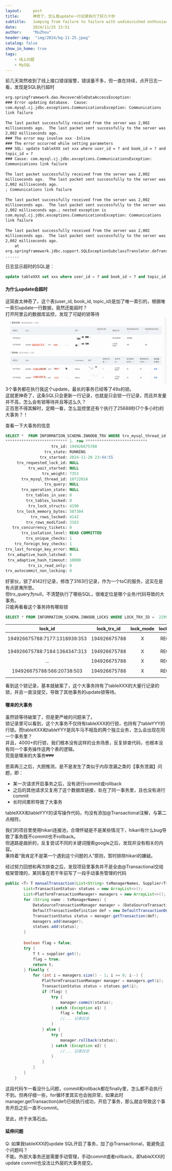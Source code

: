 ```yaml
---
layout:     post
title:      神奇了，怎么我update一行记录执行了好几十秒
subtitle:   Jumping from failure to failure with undiminished enthusiasm is the big secret to success.
date:       2024/11/25 13:51
author:     "MuZhou"
header-img:  "img/2024/bg-11-25.jpeg"
catalog: false
show_in_home: true
tags:
    - 线上问题
    - MySQL
---
```

前几天突然收到了线上接口错误报警，错误量不多，但一直在持续，点开日志一看，发现是SQL执行超时
```
org.springframework.dao.RecoverableDataAccessException: 
### Error updating database.  Cause: com.mysql.cj.jdbc.exceptions.CommunicationsException: Communications link failure

The last packet successfully received from the server was 2,002 milliseconds ago.  The last packet sent successfully to the server was 2,002 milliseconds ago.
### The error may involve xxx -Inline
### The error occurred while setting parameters
### SQL: update tableXXX set xxx where user_id = ? and book_id = ? and topic_id = ?
### Cause: com.mysql.cj.jdbc.exceptions.CommunicationsException: Communications link failure

The last packet successfully received from the server was 2,002 milliseconds ago.  The last packet sent successfully to the server was 2,002 milliseconds ago.
; Communications link failure

The last packet successfully received from the server was 2,002 milliseconds ago.  The last packet sent successfully to the server was 2,002 milliseconds ago.; nested exception is com.mysql.cj.jdbc.exceptions.CommunicationsException: Communications link failure

The last packet successfully received from the server was 2,002 milliseconds ago.  The last packet sent successfully to the server was 2,002 milliseconds ago.
	at org.springframework.jdbc.support.SQLExceptionSubclassTranslator.doTranslate(SQLExceptionSubclassTranslator.java:100)
......
```
日志显示超时的SQL是：
```sql
update tableXXX set xxx where user_id = ? and book_id = ? and topic_id = ?  
```
#### 为什么update会超时
这简直太神奇了，这个表(user_id, book_id, topic_id)是加了唯一索引的，根据唯一索引update一行数据，竟然还能超时？    
打开阿里云的数据库监控，发现了可疑的锁等待
![锁等待](/img/2024/waitingLock.png)   
3个事务都在执行我这个update，最长的事务已经等了49s的锁。        
这就更神奇了，这条SQL只会更新一行记录，也就是只会锁一行记录，而且并发量并不高，怎么会有锁等待并且等这么久？  
正百思不得其解时，定睛一看，怎么监控里还有个执行了25688秒(7个多小时)的大事务？！    

查看一下大事务的信息
```sql
SELECT *  FROM INFORMATION_SCHEMA.INNODB_TRX WHERE trx_mysql_thread_id = 10722014\G
*************************** 1. row ***************************
                    trx_id: 194926675788
                 trx_state: RUNNING
               trx_started: 2024-11-20 23:44:55
     trx_requested_lock_id: NULL
          trx_wait_started: NULL
                trx_weight: 7353
       trx_mysql_thread_id: 10722014
                 trx_query: NULL
       trx_operation_state: NULL
         trx_tables_in_use: 0
         trx_tables_locked: 0
          trx_lock_structs: 4190
     trx_lock_memory_bytes: 587304
           trx_rows_locked: 4142
         trx_rows_modified: 3163
   trx_concurrency_tickets: 0
       trx_isolation_level: READ COMMITTED
         trx_unique_checks: 1
    trx_foreign_key_checks: 1
trx_last_foreign_key_error: NULL
 trx_adaptive_hash_latched: 0
 trx_adaptive_hash_timeout: 10000
          trx_is_read_only: 0
trx_autocommit_non_locking: 0
```
好家伙，锁了4142行记录，修改了3163行记录，作为一个toC的服务，这实在是有点匪夷所思。  
但trx_query为null，不清楚执行了哪些SQL，很难定位是哪个业务/代码导致的大事务。  
只能再看看这个事务持有哪些锁
```sql
SELECT * FROM INFORMATION_SCHEMA.INNODB_LOCKS WHERE LOCK_TRX_ID =  22993881
```


|            lock_id            | lock_trx_id  | lock_mode | lock_type |      lock_table       | lock_index  | lock_space | lock_page | lock_rec |        lock_data         |    
|:-----------------------------:|:------------:| :--: | :--: |:---------------------:|:-----------:|:----------:|:---------:|:--------:|:------------------------:| 
| 194926675788:7177:1318939:353 | 194926675788 |     X     |  RECORD   | `database`.`tableXXX` | uid_bid_tid |    7177    |  1318939  |   353    |   81681092, 575, 4120    |
| 194926675788:7184:1364347:313 | 194926675788 |     X     |  RECORD   | `database`.`tableXXX` | uid_bid_tid |    7184    |  1364347  |   313    |   161498379, 575, 6501   |
|              ...              |     194926675788      |     X     |  RECORD   | `database`.`tableXXX` | uid_bid_tid |    ...     |    ...    |   ...    |           ...            |
|               194926675788:566:20738:503                |        194926675788   |     X     |  RECORD   | `database`.`tableYYY` |   uid_wid   |    ...     |    ...    |   ...    |     191628667, 667       |

看到这个锁记录，基本就破案了，这个大事务持有了tableXXX的大量行记录的锁，并且一直没提交，导致了其他事务的update锁等待。  

#### 哪来的大事务
虽然锁等待破案了，但是更严峻的问题来了。   
锁记录里可以看到，这个大事务不仅持有tableXXX的行锁，也持有了tableYYY的行锁。而tableXXX和tableYYY是风牛马不相及的两个独立业务，怎么会出现在同一个事务里？  
并且，4000+的行锁，我们根本没有这样的业务场景，反复排查代码，也根本没有同一个事务操作这两个表的逻辑。  
究竟是哪来的大事务💔💔💔

思索再三之后，大胆推测，是不是发生了类似于内存泄漏之类的【事务泄漏】问题，即：  
- 某一次请求开启事务之后，没有进行commit或rollback
- 之后的其他请求又复用了这个数据库链接，处在了同一事务里，且也没有进行commit
- 长时间累积导致了大事务

tableXXX和tableYYY的读写操作代码，均没有添加@Transactional注解，与第二点相符。  

我们的项目里使用hikari连接池，合理怀疑是不是某些情况下，hikari有什么bug导致了事务既不commit也不rollback。  
但道路是曲折的，反复尝试不同的关键词搜索google之后，发现并没有相关的内容。   
秉持着“我肯定不是第一个遇到这个问题的人”原则，暂时排除hikari的嫌疑。   

经过努力回想和再次排查之后，发现项目里事务并不是全由@Transactional交给框架管理的，某同事在若干年前写了一段手动事务管理的代码 
```java
public <T> T manualTransaction(List<String> txManagerNames, Supplier<T> supplier) {
        List<TransactionStatus> statues = new ArrayList<>();
        List<PlatformTransactionManager> managers = new ArrayList<>();
        for (String name : txManagerNames) {
            DataSourceTransactionManager manager = (DataSourceTransactionManager) applicationContext.getBean(name);
            DefaultTransactionDefinition def = new DefaultTransactionDefinition();
            TransactionStatus status = manager.getTransaction(def);
            managers.add(manager);
            statues.add(status);
        }

        boolean flag = false;
        try {
            T t = supplier.get();
            flag = true;
            return t;
        } finally {
            for (int i = managers.size() - 1; i >= 0; i--) {
                PlatformTransactionManager manager = managers.get(i);
                TransactionStatus status = statues.get(i);
                if (flag) {
                    try {
                        manager.commit(status);
                    } catch (Exception e1) {
                        flag = false;
                        //... 记录日志
                    }
                } else {
                    try {
                        manager.rollback(status);
                    } catch (Exception e2) {
                        //... 记录日志
                    }
                }
            }
        }
    }
```

这段代码乍一看没什么问题，commit和rollback都在finally里，怎么都不会执行不到。但再仔细一些，for循环里其实也会抛异常，如果此时manager.getTransaction(def)已经执行成功，开启了事务，那么就会导致这个事务开启之后一直不commit。

至此，终于水落石出。

#### 延伸问题
Q: 如果我tableXXX的update SQL开启了事务，加了@Transactional，能避免这个问题吗？             
不能。外部大事务还是需要手动管理，手动commit或者rollback，即tableXXX的update commit也没法让外层的大事务提交。



























